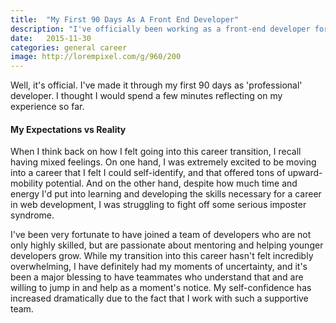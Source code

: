 ```yaml
---
title:  "My First 90 Days As A Front End Developer"
description: "I've officially been working as a front-end developer for 90 days. In this post, I reflect on my experience so far."
date:   2015-11-30
categories: general career
image: http://lorempixel.com/g/960/200
---
```

Well, it's official. I've made it through my first 90 days as 'professional' developer. I thought I would spend a few minutes reflecting on my experience so far.

#### My Expectations vs Reality
When I think back on how I felt going into this career transition, I recall having mixed feelings. On one hand, I was extremely excited to be moving into a career that I felt I could self-identify, and that offered tons of upward-mobility potential. And on the other hand, despite how much time and energy I'd put into learning and developing the skills necessary for a career in web development, I was struggling to fight off some serious imposter syndrome.

I've been very fortunate to have joined a team of developers who are not only highly skilled, but are passionate about mentoring and helping younger developers grow. While my transition into this career hasn't felt incredibly overwhelming, I have definitely had my moments of uncertainty, and it's been a major blessing to have teammates who understand that and are willing to jump in and help as a moment's notice. My self-confidence has increased dramatically due to the fact that I work with such a supportive team.

